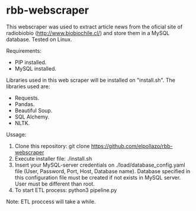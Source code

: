 # rbb-webscraper
This webscraper was used to extract article news from the oficial site of radiobiobio (http://www.biobiochile.cl/) and store them in a MySQL database. Tested on Linux.

Requirements:
- PIP installed.
- MySQL installed.

Libraries used in this web scraper will be installed on "install.sh". The libraries used are:

- Requests.
- Pandas.
- Beautiful Soup.
- SQL Alchemy.
- NLTK.

Ussage:

1. Clone this repository: git clone https://github.com/elpollazo/rbb-webscraper
2. Execute installer file: ./install.sh
4. Insert your MySQL-server credentials on ./load/database_config.yaml file (User, Password, Port, Host, Database name). Database specified in this configuration file must be created if not exists in MySQL server. User must be different than root.
6. To start ETL process: python3 pipeline.py 

Note: ETL proccess will take a while.
